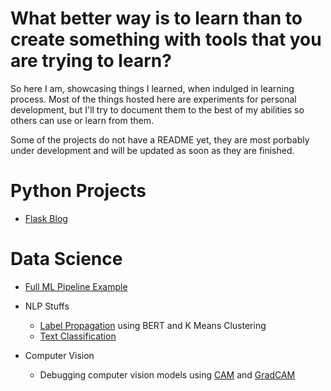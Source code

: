# What better way is to learn than to create something with tools that you are trying to learn?
So here I am, showcasing things I learned, when indulged in learning process. Most of the things hosted here are experiments for personal development, but I'll try to document them to the best of my abilities so others can use or learn from them. 

Some of the projects do not have a README yet, they are most porbably under development and will be updated as soon as they are finished.

# Python Projects

* [Flask Blog](https://github.com/uditmanav17/Flask-Blog)


# Data Science

* [Full ML Pipeline Example](https://colab.research.google.com/github/uditmanav17/Interesting-Books/blob/master/Hands-On%20ML/Ch2%20Full%20ML%20Pipeline/Full%20ML%20Pipeline.ipynb)

* NLP Stuffs
	* [Label Propagation](https://colab.research.google.com/github/uditmanav17/Sandbox/blob/master/NLP/BERT%20labelPropagation/BERT-label_propagation.ipynb) using BERT and K Means Clustering
	* [Text Classification](https://colab.research.google.com/drive/1CuPHT12UQy95RIdjeEsyAu_OfoCaeCpG#scrollTo=x6imLTTqphyC)

* Computer Vision
	* Debugging computer vision models using [CAM](https://githubtocolab.com/uditmanav17/Projects/blob/master/Tensorflow/C3_W4_Lab_1_FashionMNIST-CAM.ipynb) and [GradCAM](https://githubtocolab.com/uditmanav17/Projects/blob/master/Tensorflow/C3_W4_Lab_4_GradCam.ipynb)
	






